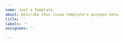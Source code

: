 ```yaml
---
name: Just a Template
about: Describe this issue template's purpose here.
title: ''
labels: ''
assignees: ''

---
```



